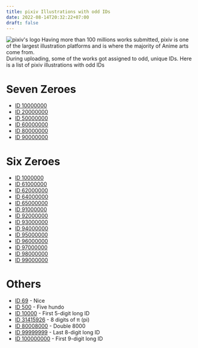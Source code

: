 ```yaml
---
title: pixiv Illustrations with odd IDs
date: 2022-08-14T20:32:22+07:00
draft: false
---
```

![*pixiv's logo*](https://upload.wikimedia.org/wikipedia/commons/7/73/Pixiv_logo.svg)
Having more than 100 millions works submitted, pixiv is one of the largest illustration platforms and is where the majority of Anime arts come from.  
During uploading, some of the works got assigned to odd, unique IDs. Here is a list of pixiv illustrations with odd IDs
# Seven Zeroes
- [ID 10000000](https://pixiv.net/artworks/10000000)
- [ID 20000000](https://pixiv.net/artworks/20000000)
- [ID 50000000](https://pixiv.net/artworks/50000000)
- [ID 60000000](https://pixiv.net/artworks/60000000)
- [ID 80000000](https://pixiv.net/artworks/80000000)
- [ID 90000000](https://pixiv.net/artworks/90000000)
# Six Zeroes
- [ID 1000000](https://pixiv.net/artworks/1000000)
- [ID 61000000](https://pixiv.net/artworks/61000000)
- [ID 62000000](https://pixiv.net/artworks/62000000)
- [ID 64000000](https://pixiv.net/artworks/64000000)
- [ID 65000000](https://pixiv.net/artworks/65000000)
- [ID 91000000](https://pixiv.net/artworks/91000000)
- [ID 92000000](https://pixiv.net/artworks/92000000)
- [ID 93000000](https://pixiv.net/artworks/93000000)
- [ID 94000000](https://pixiv.net/artworks/94000000)
- [ID 95000000](https://pixiv.net/artworks/95000000)
- [ID 96000000](https://pixiv.net/artworks/96000000)
- [ID 97000000](https://pixiv.net/artworks/97000000)
- [ID 98000000](https://pixiv.net/artworks/98000000)
- [ID 99000000](https://pixiv.net/artworks/99000000)
# Others
- [ID 69](https://pixiv.net/artworks/69) - Nice
- [ID 500](https://pixiv.net/artworks/500) - Five hundo
- [ID 10000](https://pixiv.net/artworks/10000) - First 5-digit long ID
- [ID 31415926](https://pixiv.net/artworks/31415926) - 8 digits of π (pi)
- [ID 80008000](https://pixiv.net/artworks/80008000) - Double 8000
- [ID 99999999](https://pixiv.net/artworks/99999999) - Last 8-digit long ID
- [ID 100000000](https://pixiv.net/artworks/100000000) - First 9-digit long ID
